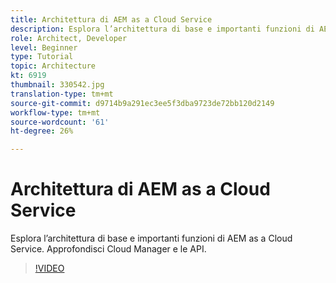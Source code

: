 ```yaml
---
title: Architettura di AEM as a Cloud Service
description: Esplora l’architettura di base e importanti funzioni di AEM as a Cloud Service. Approfondisci Cloud Manager e le API.
role: Architect, Developer
level: Beginner
type: Tutorial
topic: Architecture
kt: 6919
thumbnail: 330542.jpg
translation-type: tm+mt
source-git-commit: d9714b9a291ec3ee5f3dba9723de72bb120d2149
workflow-type: tm+mt
source-wordcount: '61'
ht-degree: 26%

---
```



# Architettura di AEM as a Cloud Service

Esplora l’architettura di base e importanti funzioni di AEM as a Cloud Service. Approfondisci Cloud Manager e le API.

>[!VIDEO](https://video.tv.adobe.com/v/330542/?quality=12&learn=on)